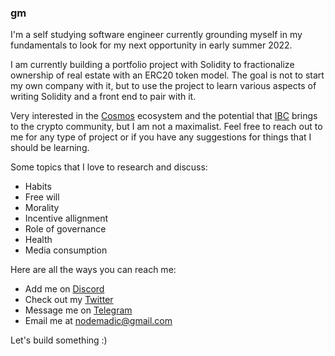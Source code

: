 ### gm

I'm a self studying software engineer currently grounding myself in my fundamentals to look for my next opportunity in early summer 2022. 

I am currently building a portfolio project with Solidity to fractionalize ownership of real estate with an ERC20 token model. The goal is not to start my own company with it, but to use the project to learn various aspects of writing Solidity and a front end to pair with it.

Very interested in the [Cosmos](https://cosmos.network/) ecosystem and the potential that [IBC](https://ibcprotocol.org/) brings to the crypto community, but I am not a maximalist. Feel free to reach out to me for any type of project or if you have any suggestions for things that I should be learning. 

Some topics that I love to research and discuss:
- Habits
- Free will
- Morality
- Incentive allignment
- Role of governance
- Health
- Media consumption

Here are all the ways you can reach me:

- Add me on [Discord](https://discordapp.com/users/925582738466172969)
- Check out my [Twitter](https://twitter.com/nodemadic)
- Message me on [Telegram](https://t.me/nodemadic)
- Email me at nodemadic@gmail.com

Let's build something :)
